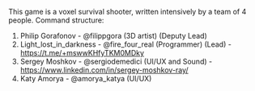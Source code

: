 This game is a voxel survival shooter, written intensively by a team of 4 people.
Command structure:
1) Philip Gorafonov - @filippgora (3D artist) (Deputy Lead)
2) Light_lost_in_darkness - @fire_four_real (Programmer) (Lead) - https://t.me/+mswwKHfyTKM0MDky
3) Sergey Moshkov - @sergiodemedici (UI/UX and Sound) - https://www.linkedin.com/in/sergey-moshkov-ray/
4) Katy Amorya - @amorya_katya (UI/UX) 
